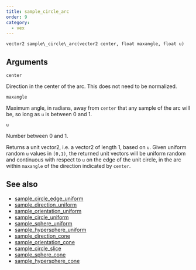 ```yaml
---
title: sample_circle_arc
order: 9
category:
  - vex
---
```


`vector2 sample\_circle\_arc(vector2 center, float maxangle, float u)`

## Arguments

`center`

Direction in the center of the arc. This does not need to be normalized.

`maxangle`

Maximum angle, in radians, away from `center` that any sample of the arc
will be, so long as `u` is between 0 and 1.

`u`

Number between 0 and 1.

Returns a unit vector2, i.e. a vector2 of length 1, based on `u`.
Given uniform random `u` values in `[0,1)`, the returned unit vectors will be
uniform random and continuous with respect to `u` on the edge of the unit circle,
in the arc within `maxangle` of the direction indicated by `center`.



## See also

- [sample_circle_edge_uniform](sample_circle_edge_uniform.html)
- [sample_direction_uniform](sample_direction_uniform.html)
- [sample_orientation_uniform](sample_orientation_uniform.html)
- [sample_circle_uniform](sample_circle_uniform.html)
- [sample_sphere_uniform](sample_sphere_uniform.html)
- [sample_hypersphere_uniform](sample_hypersphere_uniform.html)
- [sample_direction_cone](sample_direction_cone.html)
- [sample_orientation_cone](sample_orientation_cone.html)
- [sample_circle_slice](sample_circle_slice.html)
- [sample_sphere_cone](sample_sphere_cone.html)
- [sample_hypersphere_cone](sample_hypersphere_cone.html)
